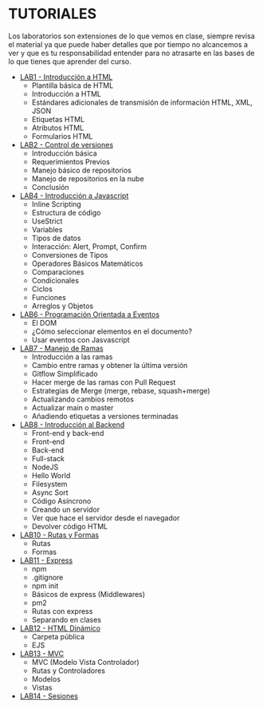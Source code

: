 # TUTORIALES

Los laboratorios son extensiones de lo que vemos en clase, siempre revisa el material ya que puede haber detalles que por tiempo no alcancemos a ver y que es tu responsabilidad entender para no atrasarte en las bases de lo que tienes que aprender del curso.
- [LAB1 - Introducción a HTML](/Tutorials/Lab1HTML/readme.md)
  - Plantilla básica de HTML
  - Introducción a HTML
  - Estándares adicionales de transmisión de información HTML, XML, JSON
  - Etiquetas HTML
  - Atributos HTML
  - Formularios HTML
- [LAB2 - Control de versiones](/Tutorials/Lab2Git/readme.md)
  - Introducción básica
  - Requerimientos Previos
  - Manejo básico de repositorios
  - Manejo de repositorios en la nube
  - Conclusión
- [LAB4 - Introducción a Javascript](/Tutorials/Lab4JS/readme.md)
  - Inline Scripting
  - Estructura de código
  - UseStrict
  - Variables
  - Tipos de datos
  - Interacción: Alert, Prompt, Confirm
  - Conversiones de Tipos
  - Operadores Básicos Matemáticos
  - Comparaciones
  - Condicionales
  - Ciclos
  - Funciones
  - Arreglos y Objetos
- [LAB6 - Programación Orientada a Eventos](/Tutorials/Lab6POE/readme.md)
  - El DOM
  - ¿Cómo seleccionar elementos en el documento?
  - Usar eventos con Jasvascript
- [LAB7 - Manejo de Ramas](/Tutorials/Lab7Branches/readme.md)
  - Introducción a las ramas
  - Cambio entre ramas y obtener la última versión
  - Gitflow Simplificado
  - Hacer merge de las ramas con Pull Request
  - Estrategias de Merge (merge, rebase, squash+merge)
  - Actualizando cambios remotos
  - Actualizar main o master
  - Añadiendo etiquetas a versiones terminadas
- [LAB8 - Introducción al Backend](/Tutorials/Lab8IntroBackend/readme.md)
  - Front-end y back-end
  - Front-end
  - Back-end
  - Full-stack
  - NodeJS
  - Hello World
  - Filesystem
  - Async Sort
  - Código Asíncrono
  - Creando un servidor
  - Ver que hace el servidor desde el navegador
  - Devolver código HTML
- [LAB10 - Rutas y Formas](/Tutorials/Lab10RutasYFormas/readme.md)
  - Rutas
  - Formas
- [LAB11 - Express](/Tutorials/Lab11Express/readme.md)
  - npm
  - .gitignore
  - npm init
  - Básicos de express (Middlewares)
  - pm2
  - Rutas con express
  - Separando en clases
- [LAB12 - HTML Dinámico](/Tutorials/Lab12EJS/readme.md)
  - Carpeta pública
  - EJS
- [LAB13 - MVC](/Tutorials/LAB13MVC/readme.md)
  - MVC (Modelo Vista Controlador)
  - Rutas y Controladores
  - Modelos
  - Vistas
- [LAB14 - Sesiones](/Tutorials/LAB14Sesiones/readme.md)